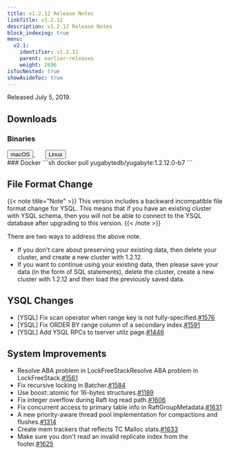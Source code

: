 ```yaml
---
title: v1.2.12 Release Notes
linkTitle: v1.2.12
description: v1.2.12 Release Notes
block_indexing: true
menu:
  v2.1:
    identifier: v1.2.12
    parent: earlier-releases
    weight: 2696
isTocNested: true
showAsideToc: true
---
```


Released July 5, 2019.

## Downloads
### Binaries
<a class="download-binary-link" href="https://downloads.yugabyte.com/yugabyte-ce-1.2.12.0-darwin.tar.gz">
  <button>
    <i class="fab fa-apple"></i><span class="download-text">macOS</span>
  </button>
</a>
&nbsp; &nbsp; &nbsp; 
<a class="download-binary-link" href="https://downloads.yugabyte.com/yugabyte-ce-1.2.12.0-linux.tar.gz">
  <button>
    <i class="fab fa-linux"></i><span class="download-text">Linux</span>
  </button>
</a>
<br />
### Docker
```sh
docker pull yugabytedb/yugabyte:1.2.12.0-b7
```

## File Format Change

{{< note title="Note" >}}
This version includes a backward incompatible file format change for YSQL. This means that if you have an existing cluster with YSQL schema, then you will not be able to connect to the YSQL database after upgrading to this version.
{{< /note >}}

There are two ways to address the above note.

* If you don't care about preserving your existing data, then delete your cluster, and create a new cluster with 1.2.12. 
* If you want to continue using your existing data, then please save your data (in the form of
  SQL statements), delete the cluster, create a new cluster with 1.2.12 and then load the previously saved data.

## YSQL Changes
* [YSQL] Fix scan operator when range key is not
  fully-specified.[#1576](https://github.com/yugabyte/yugabyte-db/issues/1576)
* [YSQL] Fix ORDER BY range column of a secondary
  index.[#1591](https://github.com/yugabyte/yugabyte-db/issues/1591)
* [YSQL] Add YSQL RPCs to tserver utilz
  page.[#1446](https://github.com/yugabyte/yugabyte-db/issues/1446)

## System Improvements
*  Resolve ABA problem in LockFreeStackResolve ABA problem in
   LockFreeStack.[#1561](https://github.com/yugabyte/yugabyte-db/issues/1561)
* Fix recursive locking in Batcher.[#1584](https://github.com/yugabyte/yugabyte-db/issues/1584)
* Use boost::atomic for 16-bytes
  structures.[#1189](https://github.com/yugabyte/yugabyte-db/issues/1189)
* Fix integer overflow during Raft log read
  path.[#1606](https://github.com/yugabyte/yugabyte-db/issues/1606)
* Fix concurrent access to primary table info in
  RaftGroupMetadata.[#1631](https://github.com/yugabyte/yugabyte-db/issues/1631)
* A new priority-aware thread pool implementation for compactions and
  flushes.[#1314](https://github.com/yugabyte/yugabyte-db/issues/1314)
* Create mem trackers that reflects TC Malloc
  stats.[#1633](https://github.com/yugabyte/yugabyte-db/issues/1633)
* Make sure you don't read an invalid replicate index from the
  footer.[#1625](https://github.com/yugabyte/yugabyte-db/issues/1625)
